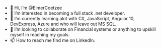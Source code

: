 - 👋 Hi, I’m @ElmerCoetzee
- 👀 I’m interested in becoming a full stack .net developer.
- 🌱 I’m currently learning alot with C#, JavaScript, Angular 10, DevExpress, Azure and who will leave out MS SQL.
- 💞️ I’m looking to collaborate on Financial systems or anything to upskill myself in reaching my goals.
- 📫 How to reach me find me on LinkedIn.


